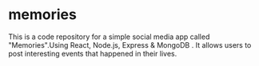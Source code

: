 # memories
This is a code repository for a simple social media app called "Memories".Using React, Node.js, Express & MongoDB .
It allows users to post interesting events that happened in their lives.
